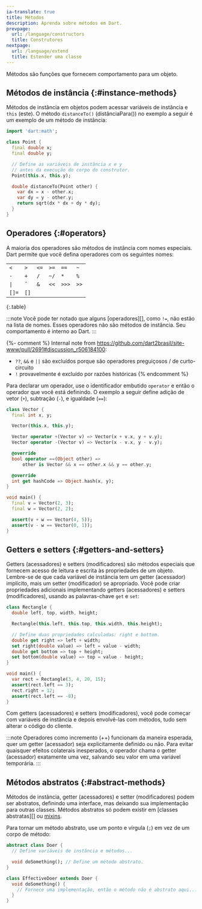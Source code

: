 ```yaml
---
ia-translate: true
title: Métodos
description: Aprenda sobre métodos em Dart.
prevpage:
  url: /language/constructors
  title: Construtores
nextpage:
  url: /language/extend
  title: Estender uma classe
---
```


<?code-excerpt replace="/ *\/\/\s+ignore_for_file:[^\n]+\n//g; /(^|\n) *\/\/\s+ignore:[^\n]+\n/$1/g; /(\n[^\n]+) *\/\/\s+ignore:[^\n]+\n/$1\n/g"?>

Métodos são funções que fornecem comportamento para um objeto.

## Métodos de instância {:#instance-methods}

Métodos de instância em objetos podem acessar variáveis de instância e `this` (este).
O método `distanceTo()` (distânciaPara()) no exemplo a seguir é um exemplo de um
método de instância:

<?code-excerpt "misc/lib/language_tour/classes/point.dart (class-with-distance-to)" plaster="none"?>
```dart
import 'dart:math';

class Point {
  final double x;
  final double y;

  // Define as variáveis de instância x e y
  // antes da execução do corpo do construtor.
  Point(this.x, this.y);

  double distanceTo(Point other) {
    var dx = x - other.x;
    var dy = y - other.y;
    return sqrt(dx * dx + dy * dy);
  }
}
```

## Operadores {:#operators}

A maioria dos operadores são métodos de instância com nomes especiais.
Dart permite que você defina operadores com os seguintes nomes:

|       |      |      |      |       |      |
|-------|------|------|------|-------|------|
| `<`   | `>`  | `<=` | `>=` | `==`  | `~`  |
| `-`   | `+`  | `/`  | `~/` | `*`   | `%`  |
| `\|`  | `ˆ`  | `&`  | `<<` | `>>>` | `>>` |
| `[]=` | `[]` |      |      |       |      |

{:.table}

:::note
Você pode ter notado que alguns [operadores][], como `!=`, não estão na
lista de nomes. Esses operadores não são métodos de instância.
Seu comportamento é interno ao Dart.
:::

{%- comment %}
  Internal note from https://github.com/dart2brasil/site-www/pull/2691#discussion_r506184100:
  -  `??`, `&&` e `||` são excluídos porque são operadores preguiçosos / de curto-circuito
  - `!` provavelmente é excluído por razões históricas
{% endcomment %}

Para declarar um operador, use o identificador embutido
`operator` e então o operador que você está definindo.
O exemplo a seguir define adição de vetor (`+`), subtração (`-`),
e igualdade (`==`):

<?code-excerpt "misc/lib/language_tour/classes/vector.dart"?>
```dart
class Vector {
  final int x, y;

  Vector(this.x, this.y);

  Vector operator +(Vector v) => Vector(x + v.x, y + v.y);
  Vector operator -(Vector v) => Vector(x - v.x, y - v.y);

  @override
  bool operator ==(Object other) =>
      other is Vector && x == other.x && y == other.y;

  @override
  int get hashCode => Object.hash(x, y);
}

void main() {
  final v = Vector(2, 3);
  final w = Vector(2, 2);

  assert(v + w == Vector(4, 5));
  assert(v - w == Vector(0, 1));
}
```


## Getters e setters {:#getters-and-setters}

Getters (acessadores) e setters (modificadores) são métodos especiais que fornecem acesso
de leitura e escrita às propriedades de um objeto. Lembre-se de que cada variável de instância tem
um getter (acessador) implícito, mais um setter (modificador) se apropriado. Você pode criar
propriedades adicionais implementando getters (acessadores) e setters (modificadores), usando as
palavras-chave `get` e `set`:

<?code-excerpt "misc/lib/language_tour/classes/rectangle.dart"?>
```dart
class Rectangle {
  double left, top, width, height;

  Rectangle(this.left, this.top, this.width, this.height);

  // Define duas propriedades calculadas: right e bottom.
  double get right => left + width;
  set right(double value) => left = value - width;
  double get bottom => top + height;
  set bottom(double value) => top = value - height;
}

void main() {
  var rect = Rectangle(3, 4, 20, 15);
  assert(rect.left == 3);
  rect.right = 12;
  assert(rect.left == -8);
}
```

Com getters (acessadores) e setters (modificadores), você pode começar com variáveis de instância e depois
envolvê-las com métodos, tudo sem alterar o código do cliente.

:::note
Operadores como incremento (++) funcionam da maneira esperada, quer um
getter (acessador) seja explicitamente definido ou não. Para evitar quaisquer efeitos colaterais
inesperados, o operador chama o getter (acessador) exatamente uma vez, salvando seu valor
em uma variável temporária.
:::

## Métodos abstratos {:#abstract-methods}

Métodos de instância, getter (acessadores) e setter (modificadores) podem ser abstratos, definindo uma
interface, mas deixando sua implementação para outras classes.
Métodos abstratos só podem existir em [classes abstratas][] ou [mixins][].

Para tornar um método abstrato, use um ponto e vírgula (`;`) em vez de um corpo de método:

<?code-excerpt "misc/lib/language_tour/classes/doer.dart"?>
```dart
abstract class Doer {
  // Define variáveis de instância e métodos...

  void doSomething(); // Define um método abstrato.
}

class EffectiveDoer extends Doer {
  void doSomething() {
    // Fornece uma implementação, então o método não é abstrato aqui...
  }
}
```

[operators]: /language/operators
[abstract classes]: /language/class-modifiers#abstract
[mixins]: /language/mixins
